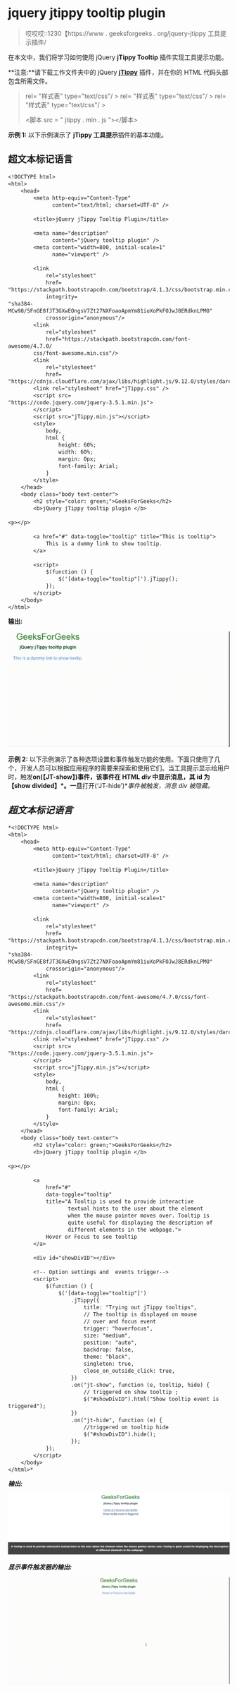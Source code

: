 # jquery jtippy tooltip plugin

> 哎哎哎::1230【https://www . geeksforgeeks . org/jquery-jtippy 工具提示插件/

在本文中，我们将学习如何使用 jQuery **jTippy Tooltip** 插件实现工具提示功能。

**注意:**请下载工作文件夹中的 jQuery [**jTippy**](https://github.com/HTMLGuyLLC/jTippy) 插件，并在你的 HTML 代码头部包含所需文件。

> <link href="”https://stackpath.bootstrapcdn.com/bootstrap/4.1.3/css/bootstrap.min.css”&nbsp;<br/"> rel= "样式表" type="text/css"/ >
> 
> <link href="”https://stackpath.bootstrapcdn.com/font-awesome/4.7.0/css/font-awesome.min.css”&nbsp;<br/"> rel= "样式表" type="text/css"/ >
> 
> <link href="”https://cdnjs.cloudflare.com/ajax/libs/highlight.js/9.12.0/styles/darcula.min.css”&nbsp;<br/"> rel= "样式表" type="text/css"/ >
> 
> <link href="”jTippy.css”" rel="”stylesheet”" type="”text/css”/">
> 
> <脚本 src = " jtippy . min . js "></脚本>

**示例 1:** 以下示例演示了 **jTippy 工具提示**插件的基本功能。

## 超文本标记语言

```
<!DOCTYPE html>
<html>
    <head>
        <meta http-equiv="Content-Type"
              content="text/html; charset=UTF-8" />

        <title>jQuery jTippy Tooltip Plugin</title>

        <meta name="description"
              content="jQuery tooltip plugin" />
        <meta content="width=800, initial-scale=1" 
              name="viewport" />

        <link
            rel="stylesheet"
            href=
"https://stackpath.bootstrapcdn.com/bootstrap/4.1.3/css/bootstrap.min.css"
            integrity=
"sha384-MCw98/SFnGE8fJT3GXwEOngsV7Zt27NXFoaoApmYm81iuXoPkFOJwJ8ERdknLPMO"
            crossorigin="anonymous"/>
        <link
            rel="stylesheet"
            href="https://stackpath.bootstrapcdn.com/font-awesome/4.7.0/
        css/font-awesome.min.css"/>
        <link
            rel="stylesheet"
            href=
"https://cdnjs.cloudflare.com/ajax/libs/highlight.js/9.12.0/styles/darcula.min.css"/>
        <link rel="stylesheet" href="jTippy.css" />
        <script src=
"https://code.jquery.com/jquery-3.5.1.min.js">
        </script>
        <script src="jTippy.min.js"></script>
        <style>
            body,
            html {
                height: 60%;
                width: 60%;
                margin: 0px;
                font-family: Arial;
            }
        </style>
    </head>
    <body class="body text-center">
        <h2 style="color: green;">GeeksForGeeks</h2>
        <b>jQuery jTippy tooltip plugin </b>

<p></p>

        <a href="#" data-toggle="tooltip" title="This is tooltip">
            This is a dummy link to show tooltip.
        </a>

        <script>
            $(function () {
                $('[data-toggle="tooltip"]').jTippy();
            });
        </script>
    </body>
</html>
```

**输出:**

![](img/2a48b0d85b03e5d48558168233b0ae15.png)

**示例 2:** 以下示例演示了各种选项设置和事件触发功能的使用。下面只使用了几个，开发人员可以根据应用程序的需要来探索和使用它们。当工具提示显示给用户时，触发**on(【JT-show】)**事件，该事件在 HTML *div* 中显示消息，其 id 为**【show divided】*。一旦**打开(‘JT-hide’)**事件被触发，消息 *div* 被隐藏。*

## *超文本标记语言*

```
*<!DOCTYPE html>
<html>
    <head>
        <meta http-equiv="Content-Type" 
              content="text/html; charset=UTF-8" />

        <title>jQuery jTippy Tooltip Plugin</title>

        <meta name="description" 
              content="jQuery tooltip plugin" />
        <meta content="width=800, initial-scale=1" 
              name="viewport" />

        <link
            rel="stylesheet"
            href=
"https://stackpath.bootstrapcdn.com/bootstrap/4.1.3/css/bootstrap.min.css"
            integrity=
"sha384-MCw98/SFnGE8fJT3GXwEOngsV7Zt27NXFoaoApmYm81iuXoPkFOJwJ8ERdknLPMO"
            crossorigin="anonymous"/>
        <link
            rel="stylesheet"
            href=
"https://stackpath.bootstrapcdn.com/font-awesome/4.7.0/css/font-awesome.min.css"/>
        <link
            rel="stylesheet"
            href=
"https://cdnjs.cloudflare.com/ajax/libs/highlight.js/9.12.0/styles/darcula.min.css"/>
        <link rel="stylesheet" href="jTippy.css" />
        <script src=
"https://code.jquery.com/jquery-3.5.1.min.js">
        </script>
        <script src="jTippy.min.js"></script>
        <style>
            body,
            html {
                height: 100%;
                margin: 0px;
                font-family: Arial;
            }
        </style>
    </head>
    <body class="body text-center">
        <h2 style="color: green;">GeeksForGeeks</h2>
        <b>jQuery jTippy tooltip plugin </b>

<p></p>

        <a
            href="#"
            data-toggle="tooltip"
            title="A Tooltip is used to provide interactive
                   textual hints to the user about the element
                   when the mouse pointer moves over. Tooltip is 
                   quite useful for displaying the description of
                   different elements in the webpage.">
            Hover or Focus to see tooltip
        </a>

        <div id="showDivID"></div>

        <!-- Option settings and  events trigger-->
        <script>
            $(function () {
                $('[data-toggle="tooltip"]')
                    .jTippy({
                        title: "Trying out jTippy tooltips",
                        // The tooltip is displayed on mouse 
                        // over and focus event
                        trigger: "hoverfocus",
                        size: "medium",
                        position: "auto",
                        backdrop: false,
                        theme: "black",
                        singleton: true,
                        close_on_outside_click: true,
                    })
                    .on("jt-show", function (e, tooltip, hide) {
                        // triggered on show tooltip ;
                        $("#showDivID").html("Show tooltip event is triggered");
                    })
                    .on("jt-hide", function (e) {
                        //triggered on tooltip hide
                        $("#showDivID").hide();
                    });
            });
        </script>
    </body>
</html>*
```

***输出:*** 

*![](img/8add8352f57eaa24a0f0d354cf9a0e55.png)*

***显示事件触发器的输出:*** 

*![](img/a1552d325495233de605dfb9da7ad339.png)*